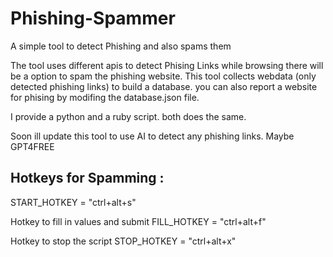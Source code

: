 # Phishing-Spammer
A simple tool to detect Phishing and also spams them

The tool uses different apis to detect Phising Links while browsing there will be a option to spam the phishing website.
This tool collects webdata (only detected phishing links) to build a database. you can also report a website for phising by modifing the database.json file.

I provide a python and a ruby script. both does the same.

Soon ill update this tool to use AI to detect any phishing links. Maybe GPT4FREE 

## Hotkeys for Spamming :

START_HOTKEY = "ctrl+alt+s"

Hotkey to fill in values and submit
FILL_HOTKEY = "ctrl+alt+f"

Hotkey to stop the script
STOP_HOTKEY = "ctrl+alt+x"
